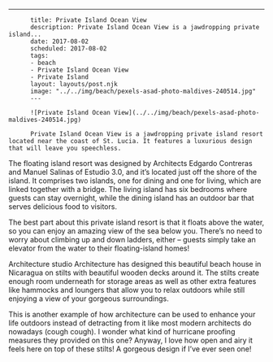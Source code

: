 ---

          title: Private Island Ocean View
          description: Private Island Ocean View is a jawdropping private island...
          date: 2017-08-02
          scheduled: 2017-08-02
          tags:
          - beach
          - Private Island Ocean View
          - Private Island
          layout: layouts/post.njk
          image: "../../img/beach/pexels-asad-photo-maldives-240514.jpg"
          ---

          ![Private Island Ocean View](../../img/beach/pexels-asad-photo-maldives-240514.jpg)

          Private Island Ocean View is a jawdropping private island resort located near the coast of St. Lucia. It features a luxurious design that will leave you speechless.

The floating island resort was designed by Architects Edgardo Contreras and Manuel Salinas of Estudio 3.0, and it’s located just off the shore of the island. It comprises two islands, one for dining and one for living, which are linked together with a bridge. The living island has six bedrooms where guests can stay overnight, while the dining island has an outdoor bar that serves delicious food to visitors.

The best part about this private island resort is that it floats above the water, so you can enjoy an amazing view of the sea below you. There’s no need to worry about climbing up and down ladders, either – guests simply take an elevator from the water to their floating-island homes!

Architecture studio Architecture has designed this beautiful beach house in Nicaragua on stilts with beautiful wooden decks around it. The stilts create enough room underneath for storage areas as well as other extra features like hammocks and loungers that allow you to relax outdoors while still enjoying a view of your gorgeous surroundings.

This is another example of how architecture can be used to enhance your life outdoors instead of detracting from it like most modern architects do nowadays (cough cough). I wonder what kind of hurricane proofing measures they provided on this one? Anyway, I love how open and airy it feels here on top of these stilts! A gorgeous design if I’ve ever seen one!
